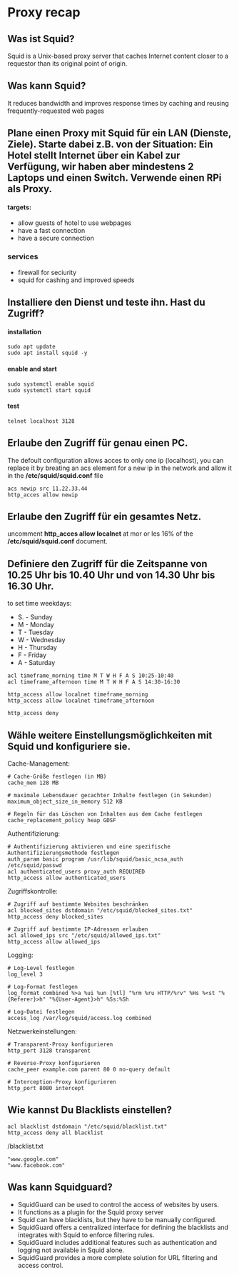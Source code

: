 # Proxy recap

## Was ist Squid?
Squid is a Unix-based proxy server that caches Internet content closer to a requestor than its original point of origin.

## Was kann Squid?
It reduces bandwidth and improves response times by caching and reusing frequently-requested web pages

## Plane einen Proxy mit Squid für ein LAN (Dienste, Ziele). Starte dabei z.B. von der Situation: Ein Hotel stellt Internet über ein Kabel zur Verfügung, wir haben aber mindestens 2 Laptops und einen Switch. Verwende einen RPi als Proxy.
#### targets:
- allow guests of hotel to use webpages
- have a fast connection
- have a secure connection

### services
- firewall for seciurity
- squid for cashing and improved speeds

## Installiere den Dienst und teste ihn. Hast du Zugriff?

#### installation

```
sudo apt update 
sudo apt install squid -y
```
#### enable and start

```
sudo systemctl enable squid
sudo systemctl start squid
```

#### test 

```
telnet localhost 3128
```

## Erlaube den Zugriff für genau einen PC.

The defoult configuration allows acces to only one ip (localhost), you can replace it by breating an acs element for a new ip in the network and allow it in the **/etc/squid/squid.conf** file

```
acs newip src 11.22.33.44
http_acces allow newip
```

## Erlaube den Zugriff für ein gesamtes Netz.

uncomment **http_acces allow localnet** at mor or les 16% of the  **/etc/squid/squid.conf** document.

## Definiere den Zugriff für die Zeitspanne von 10.25 Uhr bis 10.40 Uhr und von 14.30 Uhr bis 16.30 Uhr.
to set time
weekdays:
- S. - Sunday
- M - Monday
- T - Tuesday
- W - Wednesday
- H - Thursday
- F - Friday
- A - Saturday

```
acl timeframe_morning time M T W H F A S 10:25-10:40
acl timeframe_afternoon time M T W H F A S 14:30-16:30

http_access allow localnet timeframe_morning
http_access allow localnet timeframe_afternoon

http_access deny
```

## Wähle weitere Einstellungsmöglichkeiten mit Squid und konfiguriere sie.

Cache-Management:

```
# Cache-Größe festlegen (in MB)
cache_mem 128 MB

# maximale Lebensdauer gecachter Inhalte festlegen (in Sekunden)
maximum_object_size_in_memory 512 KB

# Regeln für das Löschen von Inhalten aus dem Cache festlegen
cache_replacement_policy heap GDSF
```

Authentifizierung:

```
# Authentifizierung aktivieren und eine spezifische Authentifizierungsmethode festlegen
auth_param basic program /usr/lib/squid/basic_ncsa_auth /etc/squid/passwd
acl authenticated_users proxy_auth REQUIRED
http_access allow authenticated_users
```



Zugriffskontrolle:
```
# Zugriff auf bestimmte Websites beschränken
acl blocked_sites dstdomain "/etc/squid/blocked_sites.txt"
http_access deny blocked_sites

# Zugriff auf bestimmte IP-Adressen erlauben
acl allowed_ips src "/etc/squid/allowed_ips.txt"
http_access allow allowed_ips
```

Logging:

```
# Log-Level festlegen
log_level 3

# Log-Format festlegen
log_format combined %>a %ui %un [%tl] "%rm %ru HTTP/%rv" %Hs %<st "%{Referer}>h" "%{User-Agent}>h" %Ss:%Sh

# Log-Datei festlegen
access_log /var/log/squid/access.log combined
```


Netzwerkeinstellungen:

```
# Transparent-Proxy konfigurieren
http_port 3128 transparent

# Reverse-Proxy konfigurieren
cache_peer example.com parent 80 0 no-query default

# Interception-Proxy konfigurieren
http_port 8080 intercept
```


## Wie kannst Du Blacklists einstellen?

```
acl blacklist dstdomain "/etc/squid/blacklist.txt"
http_access deny all blacklist
```
/blacklist.txt

```
"www.google.com"
"www.facebook.com"
```

## Was kann Squidguard?

- SquidGuard can be used to control the access of websites by users.
- It functions as a plugin for the Squid proxy server
- Squid can have blacklists, but they have to be manually configured.
- SquidGuard offers a centralized interface for defining the blacklists and integrates with Squid to enforce filtering rules.
- SquidGuard includes additional features such as authentication and logging not available in Squid alone.
- SquidGuard provides a more complete solution for URL filtering and access control.